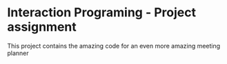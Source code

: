 Interaction Programing - Project assignment
=================================================

This project contains the amazing code for an even more amazing meeting planner
